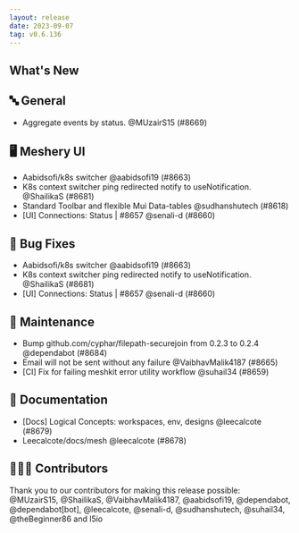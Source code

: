 ```yaml
---
layout: release
date: 2023-09-07
tag: v0.6.136
---
```


## What's New
## 🔤 General
- Aggregate events by status. @MUzairS15 (#8669)

## 🖥 Meshery UI

- Aabidsofi/k8s switcher @aabidsofi19 (#8663)
- K8s context switcher ping redirected notify to useNotification. @ShailikaS (#8681)
- Standard Toolbar and flexible Mui Data-tables @sudhanshutech (#8618)
- [UI] Connections: Status | #8657 @senali-d (#8660)

## 🐛 Bug Fixes

- Aabidsofi/k8s switcher @aabidsofi19 (#8663)
- K8s context switcher ping redirected notify to useNotification. @ShailikaS (#8681)
- [UI] Connections: Status | #8657 @senali-d (#8660)

## 🧰 Maintenance

- Bump github.com/cyphar/filepath-securejoin from 0.2.3 to 0.2.4 @dependabot (#8684)
- Email will not be sent without any failure @VaibhavMalik4187 (#8665)
- [CI] Fix for failing meshkit error utility workflow @suhail34 (#8659)

## 📖 Documentation

- [Docs] Logical Concepts: workspaces, env, designs @leecalcote (#8679)
- Leecalcote/docs/mesh @leecalcote (#8678)

## 👨🏽‍💻 Contributors

Thank you to our contributors for making this release possible:
@MUzairS15, @ShailikaS, @VaibhavMalik4187, @aabidsofi19, @dependabot, @dependabot[bot], @leecalcote, @senali-d, @sudhanshutech, @suhail34, @theBeginner86 and l5io

